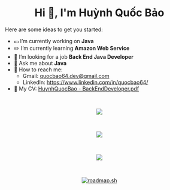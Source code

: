 <h1 align="center">Hi 👋, I'm Huỳnh Quốc Bảo</h1>


Here are some ideas to get you started:

- :dollar: I’m currently working on **Java**
- :pencil2: I’m currently learning **Amazon Web Service**
- :telescope: I’m looking for a job **Back End Java Developer**
- :speech_balloon: Ask me about **Java**
- :e-mail: How to reach me:
  - Gmail: quocbao64.dev@gmail.com
  - LinkedIn: https://www.linkedin.com/in/quocbao64/
- :page_facing_up: My CV: [HuynhQuocBao - BackEndDeveloper.pdf](https://github.com/quocbao64/quocbao64/files/12336492/HuynhQuocBao.-.BackEndDeveloper.pdf)


<br>

<p align="center">
  <img align="center" src="https://github-profile-trophy.vercel.app/?username=quocbao64&theme=dracula&column=7&no-frame=true" />
</p>

<br>

<p align="center">
  <img src="https://streak-stats.demolab.com/?user=quocbao64&theme=dracula" />
</p>

<br>

<p align="center">
  <img src="https://github-readme-stats-git-masterrstaa-rickstaa.vercel.app/api?username=quocbao64&show_icons=true&theme=dracula" />
</p>

<br>

<p align="center">
  <a href="https://roadmap.sh">
    <img src="https://api.roadmap.sh/v1-badge/wide/646d09a5cb6301e67f89be43?variant=dark" alt="roadmap.sh"/>
  </a>
</p>
